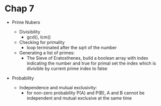 Chap 7
===

- Prime Nubers
	
	- Divisibility
		- gcd(), lcm()
	- Checking for primality
		- loop terminated after the sqrt of the number
	- Generating a list of primes:
		- The Sieve of Eratosthenes, build a boolean array with index indicating the number and true for primal
		set the index which is divisible by current prime index to false
		
- Probability
	- Independence and mutual exclusivity:
		- for non-zero probability P(A) and P(B), A and B cannot be independent and mutual exclusive at the same time

